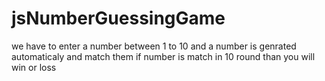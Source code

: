 # jsNumberGuessingGame
we have to enter a number between 1 to 10 and a number is genrated automaticaly and match them if number is match in 10 round than you will win or loss
